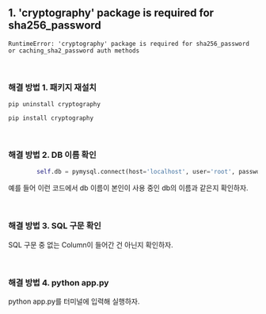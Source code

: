 ## 1. 'cryptography' package is required for sha256_password

```
RuntimeError: 'cryptography' package is required for sha256_password or caching_sha2_password auth methods
```

<br />

### 해결 방법 1. 패키지 재설치

```
pip uninstall cryptography
```

```
pip install cryptography
```

<br />

### 해결 방법 2. DB 이름 확인
```python
        self.db = pymysql.connect(host='localhost', user='root', password='0000', db='weeklytask')
```
예를 들어 이런 코드에서 db 이름이 본인이 사용 중인 db의 이름과 같은지 확인하자.

<br />

### 해결 방법 3. SQL 구문 확인
SQL 구문 중 없는 Column이 들어간 건 아닌지 확인하자.

<br />

### 해결 방법 4. python app.py
python app.py를 터미널에 입력해 실행하자.